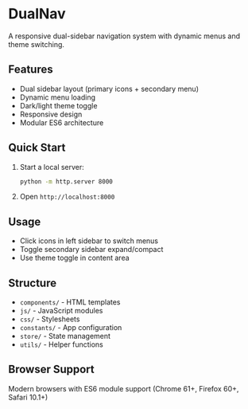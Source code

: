 # DualNav

A responsive dual-sidebar navigation system with dynamic menus and theme switching.

## Features

- Dual sidebar layout (primary icons + secondary menu)
- Dynamic menu loading
- Dark/light theme toggle
- Responsive design
- Modular ES6 architecture

## Quick Start

1. Start a local server:

   ```bash
   python -m http.server 8000
   ```

2. Open `http://localhost:8000`

## Usage

- Click icons in left sidebar to switch menus
- Toggle secondary sidebar expand/compact
- Use theme toggle in content area

## Structure

- `components/` - HTML templates
- `js/` - JavaScript modules
- `css/` - Stylesheets
- `constants/` - App configuration
- `store/` - State management
- `utils/` - Helper functions

## Browser Support

Modern browsers with ES6 module support (Chrome 61+, Firefox 60+, Safari 10.1+)
